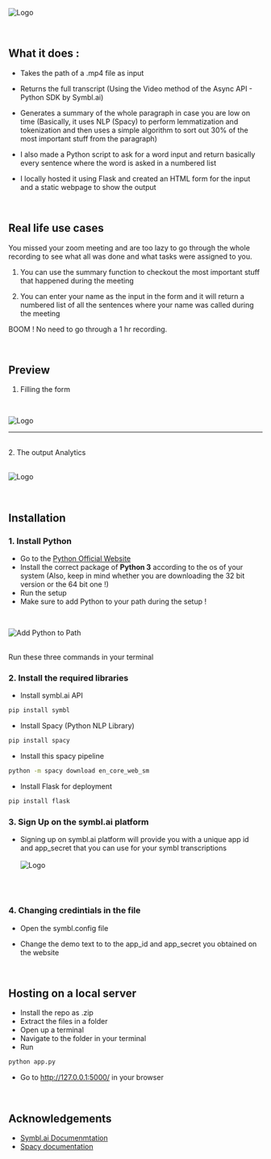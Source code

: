 ![Logo](https://github.com/AlphaLaser/Alpha-MeetScript/blob/26f4d54d6ba5e19f67ab09ac54b081223f45d25f/Images/Alpha%20ed%20assist.png)




<br/>

## What it does :

- Takes the path of a .mp4 file as input

- Returns the full transcript (Using the Video method of the Async API - Python SDK by Symbl.ai)

- Generates a summary of the whole paragraph in case you are low on time (Basically, it uses NLP (Spacy) to perform lemmatization and tokenization and then uses a simple algorithm to sort out 30% of the most important stuff from the paragraph)

- I also made a Python script to ask for a word input and return basically every sentence where the word is asked in a numbered list

- I locally hosted it using Flask and created an HTML form for the input and a static webpage to show the output

<br/>

## Real life use cases

You missed your zoom meeting and are too lazy to go through the whole recording to see what all was done and what tasks were assigned to you.

1. You can use the summary function to checkout the most important stuff that happened during the meeting

2. You can enter your name as the input in the form and it will return a numbered list of all the sentences where your name was called during the meeting

BOOM ! No need to go through a 1 hr recording.

<br/>

## Preview

1. Filling the form 
<br/>

![Logo](https://github.com/AlphaLaser/Alpha-MeetScript/blob/26f4d54d6ba5e19f67ab09ac54b081223f45d25f/Images/preview_form.PNG)
<br/>
<hr/>
<br/>
2. The output Analytics
<br/><br/>

![Logo](https://github.com/AlphaLaser/Alpha-MeetScript/blob/26f4d54d6ba5e19f67ab09ac54b081223f45d25f/Images/preview_output.PNG)

<br/>

## Installation

### 1. Install Python

- Go to the [Python Official Website](https://www.python.org/)
- Install the correct package of <b> Python 3</b> according to the os of your system (Also, keep in mind whether you are downloading the 32 bit version or the 64 bit one !)
- Run the setup
- Make sure to add Python to your path during the setup !
<br/>

![Add Python to Path](https://github.com/AlphaLaser/Alpha-MeetScript/blob/054d238530a0e696f0228e9fd06be36a012f553d/python_install.PNG)

<br/>
Run these three commands in your terminal

### 2. Install the required libraries 

- Install symbl.ai API

```bash
pip install symbl
```

- Install Spacy (Python NLP Library)

```bash
pip install spacy
```

- Install this spacy pipeline

```bash
python -m spacy download en_core_web_sm
```

- Install Flask for deployment

```bash
pip install flask
```

### 3. Sign Up on the symbl.ai platform

- Signing up on symbl.ai platform will provide you with a unique app id and app_secret that you can use for your symbl transcriptions
<br/><br/>
![Logo](https://github.com/AlphaLaser/Alpha-MeetScript/blob/26f4d54d6ba5e19f67ab09ac54b081223f45d25f/Images/preview_symbl.png)

<br/><br/>


### 4. Changing credintials in the file

- Open the symbl.config file

- Change the demo text to to the app_id and app_secret you obtained on the website

<br/>

## Hosting on a local server 

- Install the repo as .zip
- Extract the files in a folder
- Open up a terminal
- Navigate to the folder in your terminal
- Run

```bash
python app.py
```

- Go to http://127.0.0.1:5000/ in your browser

<br/>

## Acknowledgements

 - [Symbl.ai Documenmtation](https://docs.symbl.ai/docs/?_ga=2.94379868.1912898433.1627359827-1705200869.1626662338)
 - [Spacy documentation](https://spacy.io/usage/spacy-101/)
